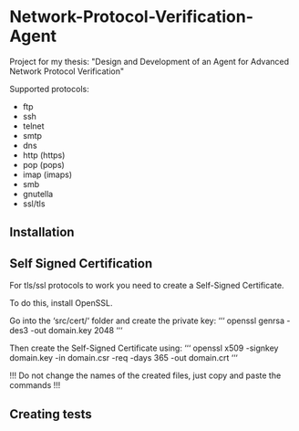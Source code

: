 # Network-Protocol-Verification-Agent

Project for my thesis: "Design and Development of an Agent for Advanced Network Protocol Verification"



Supported protocols: 
- ftp
- ssh
- telnet
- smtp
- dns
- http (https)
- pop (pops)
- imap (imaps)
- smb
- gnutella
- ssl/tls

## Installation



## Self Signed Certification

For tls/ssl protocols to work you need to create a Self-Signed Certificate. 

To do this, install OpenSSL. 

Go into the ‘src/cert/‘ folder and create the private key:
‘‘‘
openssl genrsa -des3 -out domain.key 2048
‘‘‘

Then create the Self-Signed Certificate using:
‘‘‘
openssl x509 -signkey domain.key -in domain.csr -req -days 365 -out domain.crt
‘‘‘

!!! Do not change the names of the created files, just copy and paste the commands !!!

## Creating tests


